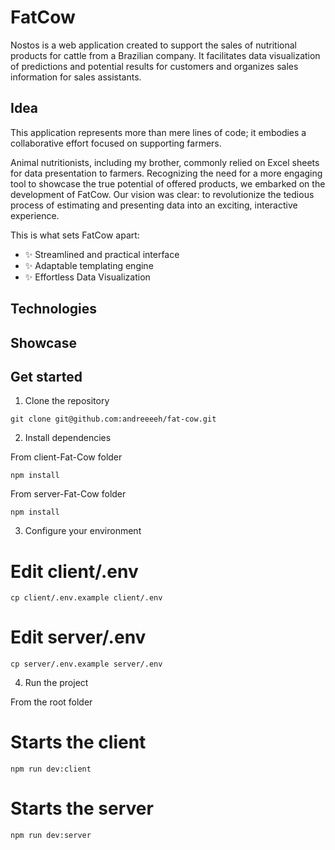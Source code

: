 # FatCow

Nostos is a web application created to support the sales of nutritional products for cattle from a Brazilian company. It facilitates data visualization of predictions and potential results for customers and organizes sales information for sales assistants.

## Idea

This application represents more than mere lines of code; it embodies a collaborative effort focused on supporting farmers.

Animal nutritionists, including my brother, commonly relied on Excel sheets for data presentation to farmers. Recognizing the need for a more engaging tool to showcase the true potential of offered products, we embarked on the development of FatCow. Our vision was clear: to revolutionize the tedious process of estimating and presenting data into an exciting, interactive experience.

This is what sets FatCow apart:

- ✨ Streamlined and practical interface
- ✨ Adaptable templating engine
- ✨ Effortless Data Visualization

## Technologies

[Angular]: https://angular.io/
[TypeScript]: https://www.typescriptlang.org/
[Chart.js]: https://www.chartjs.org/
[Node.js]: https://nodejs.org/en
[Expressjs]: https://expressjs.com/
[Postgres]: https://postgresapp.com/
[Sequelize]: https://sequelize.org/

## Showcase

## Get started

1. Clone the repository
```
git clone git@github.com:andreeeeh/fat-cow.git
```
2. Install dependencies

From client-Fat-Cow folder
```
npm install
```
From server-Fat-Cow folder
```
npm install
```

3. Configure your environment
   
# Edit client/.env
```
cp client/.env.example client/.env
```
# Edit server/.env
```
cp server/.env.example server/.env
```

4. Run the project

From the root folder
# Starts the client
```
npm run dev:client
```
# Starts the server
```
npm run dev:server
```